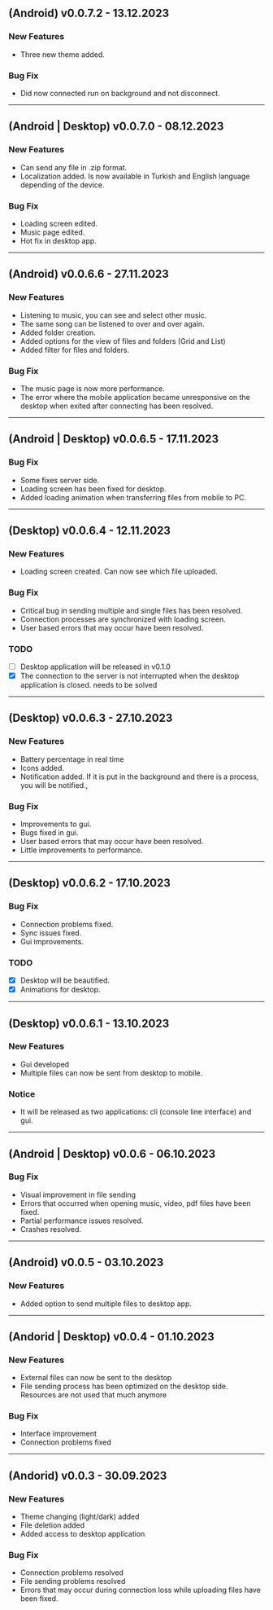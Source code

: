 ## (Android) v0.0.7.2 - 13.12.2023
### New Features
- Three new theme added.

### Bug Fix
- Did now connected run on background and not disconnect.

---
## (Android | Desktop) v0.0.7.0 - 08.12.2023
### New Features
 - Can send any file in .zip format.
 - Localization added. Is now available in Turkish and English language depending of the device.

### Bug Fix
 - Loading screen edited.
 - Music page edited.
 - Hot fix in desktop app.

---
## (Android) v0.0.6.6 - 27.11.2023
### New Features
 - Listening to music, you can see and select other music.
 - The same song can be listened to over and over again.
 - Added folder creation.
 - Added options for the view of files and folders (Grid and List)
 - Added filter for files and folders.

### Bug Fix
 - The music page is now more performance.
 - The error where the mobile application became unresponsive on the desktop when exited after connecting has been resolved.

---
## (Android | Desktop) v0.0.6.5 - 17.11.2023
### Bug Fix
 - Some fixes server side.
 - Loading screen has been fixed for desktop.
 - Added loading animation when transferring files from mobile to PC.

---
## (Desktop) v0.0.6.4 - 12.11.2023
### New Features
 - Loading screen created. Can now see which file uploaded.

### Bug Fix
 - Critical bug in sending multiple and single files has been resolved.
 - Connection processes are synchronized with loading screen.
 - User based errors that may occur have been resolved.
### TODO
- [ ] Desktop application will be released in v0.1.0
- [x] The connection to the server is not interrupted when the desktop application is closed. needs to be solved

---
## (Desktop) v0.0.6.3 - 27.10.2023
### New Features
 - Battery percentage in real time
 - Icons added.
 - Notification added. If it is put in the background and there is a process, you will be notified.,

### Bug Fix
 - Improvements to gui.
 - Bugs fixed in gui.
 - User based errors that may occur have been resolved.
 - Little improvements to performance.
   
---
## (Desktop) v0.0.6.2 - 17.10.2023
### Bug Fix
 - Connection problems fixed.
 - Sync issues fixed.
 - Gui improvements.

### TODO
- [x] Desktop will be beautified.
- [x] Animations for desktop.
 
---
## (Desktop) v0.0.6.1 - 13.10.2023
### New Features
 - Gui developed
 - Multiple files can now be sent from desktop to mobile.

### Notice
 - It will be released as two applications: cli (console line interface) and gui.
---
## (Android | Desktop) v0.0.6 - 06.10.2023
### Bug Fix
 -  Visual improvement in file sending
 -  Errors that occurred when opening music, video, pdf files have been fixed.
 -  Partial performance issues resolved.
 -  Crashes resolved.

---
## (Android) v0.0.5 - 03.10.2023
###  New Features
 -  Added option to send multiple files to desktop app.

---
## (Andorid | Desktop) v0.0.4 - 01.10.2023
### New Features
 - External files can now be sent to the desktop
 - File sending process has been optimized on the desktop side.
Resources are not used that much anymore

### Bug Fix
 - Interface improvement
 - Connection problems fixed

---
## (Andorid) v0.0.3 - 30.09.2023
### New Features
 - Theme changing (light/dark) added
 - File deletion added
 -  Added access to desktop application

### Bug Fix
 - Connection problems resolved
 - File sending problems  resolved
 - Errors that may occur during connection loss while uploading files have been fixed.
